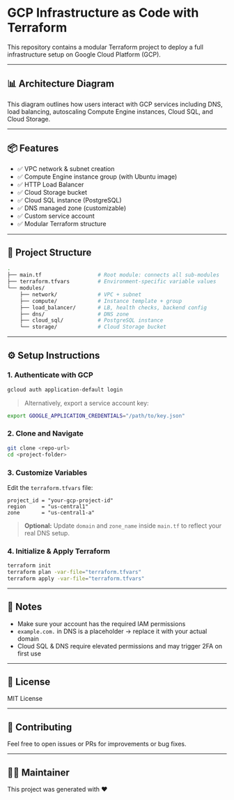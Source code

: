 # GCP Infrastructure as Code with Terraform

This repository contains a modular Terraform project to deploy a full infrastructure setup on Google Cloud Platform (GCP).

---

## 📊 Architecture Diagram

This diagram outlines how users interact with GCP services including DNS, load balancing, autoscaling Compute Engine instances, Cloud SQL, and Cloud Storage.

---

## 📦 Features

- ✅ VPC network & subnet creation
- ✅ Compute Engine instance group (with Ubuntu image)
- ✅ HTTP Load Balancer
- ✅ Cloud Storage bucket
- ✅ Cloud SQL instance (PostgreSQL)
- ✅ DNS managed zone (customizable)
- ✅ Custom service account
- ✅ Modular Terraform structure

---

## 🧱 Project Structure

```bash
.
├── main.tf                  # Root module: connects all sub-modules
├── terraform.tfvars         # Environment-specific variable values
└── modules/
    ├── network/             # VPC + subnet
    ├── compute/             # Instance template + group
    ├── load_balancer/       # LB, health checks, backend config
    ├── dns/                 # DNS zone
    ├── cloud_sql/           # PostgreSQL instance
    └── storage/             # Cloud Storage bucket
```

---

## ⚙️ Setup Instructions

### 1. Authenticate with GCP
```bash
gcloud auth application-default login
```

> Alternatively, export a service account key:
```bash
export GOOGLE_APPLICATION_CREDENTIALS="/path/to/key.json"
```

### 2. Clone and Navigate
```bash
git clone <repo-url>
cd <project-folder>
```

### 3. Customize Variables
Edit the `terraform.tfvars` file:
```hcl
project_id = "your-gcp-project-id"
region     = "us-central1"
zone       = "us-central1-a"
```

> **Optional:** Update `domain` and `zone_name` inside `main.tf` to reflect your real DNS setup.

### 4. Initialize & Apply Terraform
```bash
terraform init
terraform plan -var-file="terraform.tfvars"
terraform apply -var-file="terraform.tfvars"
```

---

## 🚨 Notes
- Make sure your account has the required IAM permissions
- `example.com.` in DNS is a placeholder → replace it with your actual domain
- Cloud SQL & DNS require elevated permissions and may trigger 2FA on first use

---

## 📜 License
MIT License

---

## 🤝 Contributing
Feel free to open issues or PRs for improvements or bug fixes.

---

## 🧑‍💻 Maintainer
This project was generated with ❤️ 
